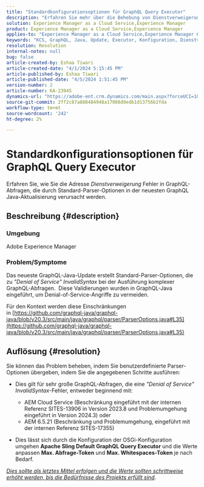 ```yaml
---
title: "Standardkonfigurationsoptionen für GraphQL Query Executor"
description: "Erfahren Sie mehr über die Behebung von Dienstverweigerungsfehlern in GraphQL-Abfragen, die durch Standard-Parser-Optionen verursacht wurden."
solution: Experience Manager as a Cloud Service,Experience Manager
product: Experience Manager as a Cloud Service,Experience Manager
applies-to: "Experience Manager as a Cloud Service,Experience Manager 6.5"
keywords: "KCS, GraphQL, Java, Update, Executor, Konfiguration, Dienstverweigerung, OSGi-Konfiguration, Apache Sling Default GraphQL Query, Max Query Tokens, Max Whitespaces Tokens"
resolution: Resolution
internal-notes: null
bug: false
article-created-by: Eshaa Tiwari
article-created-date: "4/1/2024 5:15:45 PM"
article-published-by: Eshaa Tiwari
article-published-date: "4/5/2024 1:51:45 PM"
version-number: 2
article-number: KA-23945
dynamics-url: "https://adobe-ent.crm.dynamics.com/main.aspx?forceUCI=1&pagetype=entityrecord&etn=knowledgearticle&id=7db89277-4bf0-ee11-904c-6045bd006b3d"
source-git-commit: 2ff2c87a888484948a17008d9edb1d13756b2fda
workflow-type: tm+mt
source-wordcount: '242'
ht-degree: 2%

---
```


# Standardkonfigurationsoptionen für GraphQL Query Executor


Erfahren Sie, wie Sie die Adresse *Dienstverweigerung* Fehler in GraphQL-Abfragen, die durch Standard-Parser-Optionen in der neuesten GraphQL Java-Aktualisierung verursacht werden.

## Beschreibung {#description}


### Umgebung

Adobe Experience Manager

### Problem/Symptome

Das neueste GraphQL-Java-Update erstellt Standard-Parser-Optionen, die zu *&quot;Denial of Service&quot; InvalidSyntax* bei der Ausführung komplexer GraphQL-Abfragen.  Diese Validierungen wurden in GraphQL-Java eingeführt, um Denial-of-Service-Angriffe zu vermeiden.

Für den Kontext werden diese Einschränkungen in [https://github.com/graphql-java/graphql-java/blob/v20.3/src/main/java/graphql/parser/ParserOptions.java#L35](https://github.com/graphql-java/graphql-java/blob/v20.3/src/main/java/graphql/parser/ParserOptions.java#L35)


## Auflösung {#resolution}


Sie können das Problem beheben, indem Sie benutzerdefinierte Parser-Optionen übergeben, indem Sie die angegebenen Schritte ausführen:

- Dies gilt für sehr große GraphQL-Abfragen, die eine *&quot;Denial of Service&quot; InvalidSyntax*-Fehler, entweder beginnend mit:



   - AEM Cloud Service (Beschränkung eingeführt mit der internen Referenz SITES-13906 in Version 2023.8 und Problemumgehung eingeführt in Version 2024.3) oder
   - AEM 6.5.21 (Beschränkung und Problemumgehung, eingeführt mit der internen Referenz SITES-17355)


- Dies lässt sich durch die Konfiguration der OSGi-Konfiguration umgehen <b>Apache Sling Default GraphQL Query Executor</b> und die Werte anpassen <b>Max. Abfrage-Token</b> und <b>Max. Whitespaces-Token</b> je nach Bedarf.


*<u>Dies sollte als letztes Mittel erfolgen und die Werte sollten schrittweise erhöht werden, bis die Bedürfnisse des Projekts erfüllt sind</u>*.
